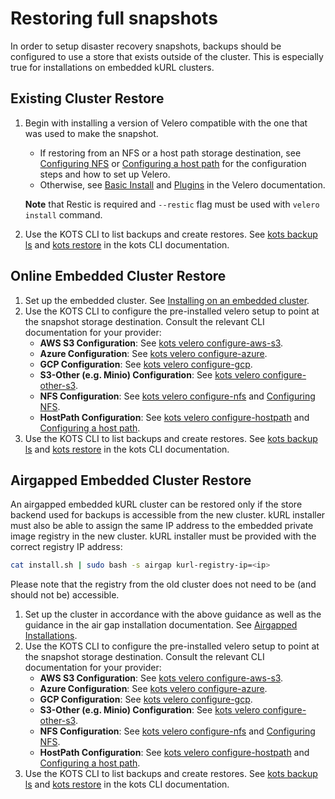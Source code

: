 # Restoring full snapshots

In order to setup disaster recovery snapshots, backups should be configured to use a store that exists outside of the cluster.
This is especially true for installations on embedded kURL clusters.

## Existing Cluster Restore

1. Begin with installing a version of Velero compatible with the one that was used to make the snapshot.
    * If restoring from an NFS or a host path storage destination, see [Configuring NFS](snapshots-configuring-nfs) or [Configuring a host path](snapshots-configuring-hostpath) for the configuration steps and how to set up Velero.
    * Otherwise, see [Basic Install](https://velero.io/docs/v1.5/basic-install/) and [Plugins](https://velero.io/plugins/) in the Velero documentation.

    **Note** that Restic is required and `--restic` flag must be used with `velero install` command.

1. Use the KOTS CLI to list backups and create restores. See [kots backup ls](https://kots.io/kots-cli/backup/ls/) and [kots restore](https://kots.io/kots-cli/restore/) in the kots CLI documentation.

## Online Embedded Cluster Restore

1. Set up the embedded cluster. See [Installing on an embedded cluster](installing-embedded-cluster).
1. Use the KOTS CLI to configure the pre-installed velero setup to point at the snapshot storage destination.
    Consult the relevant CLI documentation for your provider:
    * **AWS S3 Configuration**: See [kots velero configure-aws-s3](https://kots.io/kots-cli/velero/configure-aws-s3/).
    * **Azure Configuration**: See [kots velero configure-azure](https://kots.io/kots-cli/velero/configure-azure/).
    * **GCP Configuration**: See [kots velero configure-gcp](https://kots.io/kots-cli/velero/configure-gcp/).
    * **S3-Other (e.g. Minio) Configuration**: See [kots velero configure-other-s3](https://kots.io/kots-cli/velero/configure-other-s3/).
    * **NFS Configuration**: See [kots velero configure-nfs](https://kots.io/kots-cli/velero/configure-nfs/) and [Configuring NFS](snapshots-configuring-nfs).
    * **HostPath Configuration**: See [kots velero configure-hostpath](https://kots.io/kots-cli/velero/configure-hostpath/) and [Configuring a host path](snapshots-configuring-hostpath).
1. Use the KOTS CLI to list backups and create restores. See [kots backup ls](https://kots.io/kots-cli/backup/ls/) and [kots restore](https://kots.io/kots-cli/restore/) in the kots CLI documentation.

## Airgapped Embedded Cluster Restore

An airgapped embedded kURL cluster can be restored only if the store backend used for backups is accessible from the new cluster.
kURL installer must also be able to assign the same IP address to the embedded private image registry in the new cluster.
kURL installer must be provided with the correct registry IP address:

```bash
cat install.sh | sudo bash -s airgap kurl-registry-ip=<ip>
```

Please note that the registry from the old cluster does not need to be (and should not be) accessible.

1. Set up the cluster in accordance with the above guidance as well as the guidance in the air gap installation documentation. See [Airgapped Installations](installing-embedded-cluster#airgapped-installations).
1. Use the KOTS CLI to configure the pre-installed velero setup to point at the snapshot storage destination.
    Consult the relevant CLI documentation for your provider:
    * **AWS S3 Configuration**: See [kots velero configure-aws-s3](https://kots.io/kots-cli/velero/configure-aws-s3/).
    * **Azure Configuration**: See [kots velero configure-azure](https://kots.io/kots-cli/velero/configure-azure/).
    * **GCP Configuration**: See [kots velero configure-gcp](https://kots.io/kots-cli/velero/configure-gcp/).
    * **S3-Other (e.g. Minio) Configuration**: See [kots velero configure-other-s3](https://kots.io/kots-cli/velero/configure-other-s3/).
    * **NFS Configuration**: See [kots velero configure-nfs](https://kots.io/kots-cli/velero/configure-nfs/) and [Configuring NFS](snapshots-configuring-nfs).
    * **HostPath Configuration**: See [kots velero configure-hostpath](https://kots.io/kots-cli/velero/configure-hostpath/) and [Configuring a host path](snapshots-configuring-hostpath).
1. Use the KOTS CLI to list backups and create restores. See [kots backup ls](https://kots.io/kots-cli/backup/ls/) and [kots restore](https://kots.io/kots-cli/restore/) in the kots CLI documentation.
